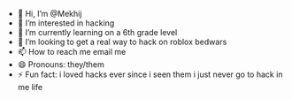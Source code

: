 - 👋 Hi, I’m @Mekhij
- 👀 I’m interested in hacking
- 🌱 I’m currently learning on a 6th grade level
- 💞️ I’m looking to get a real way to hack on roblox bedwars
- 📫 How to reach me email me
- 😄 Pronouns: they/them
- ⚡ Fun fact: i loved hacks ever since i seen them i just never go to hack in me life

<!---
Mekhij/Mekhij is a ✨ special ✨ repository because its `README.md` (this file) appears on your GitHub profile.
You can click the Preview link to take a look at your changes.
--->
